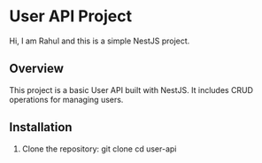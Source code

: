 # User API Project

Hi, I am Rahul and this is a simple NestJS project.

## Overview

This project is a basic User API built with NestJS. It includes CRUD operations for managing users.

## Installation

1. Clone the repository:
   git clone <repository-url>
   cd user-api
   